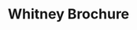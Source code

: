 ---
ee_id_thing: '108'
site: '1'
type: '2'
inv_num: 2011-092
url: 2011-092-whitney-brochure
title: Whitney Brochure
year: '2011'
display_year: '2011'
medium: Brochure
dims: ''
pitch: Brochure with 8 free prints included. Edition unknown (a few thousand?).
ps: A brochure made for a show I did @ the Whitney Museum called Pro Tools. This was
  also kinda the take away "catalog" for the show, aka it wz free and available at
  the exhibition. The idea here was we made two versions, one for the web (download
  below) and one that was printable. If you have download the below PDF and r wondering
  why it seemed backwards, that’s cause it is designed to be printed out all at once
  on a desktop printer, and then folded along the center length wise, after which
  it will turn into a small booklet. In the version of the brochure which wz at the
  Whitney, since it was printed by a professional printer which has the ability to
  print on the backs of pages, I had the back of each page be a Photoshop Gradient.
  Therefore you will notice the brochure at the Whitney has no staple, … anyway, during
  the show ppl didn't seem to get this brochure had 8 free lithos in them, so more
  power to whoever took them and kept them. :)
live_url: ''
related: ''
youtube: ''
related_code: ''
imgs: whitney-brochure-2011-092-detail-database.jpg
subheading: ''
download: arcangel_brochure.pdf
add_credit: ''
commission: ''
layout: things-i-made
---